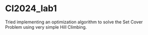 # CI2024_lab1
Tried implementing an optimization algorithm to solve the Set Cover Problem using very simple Hill Climbing.
